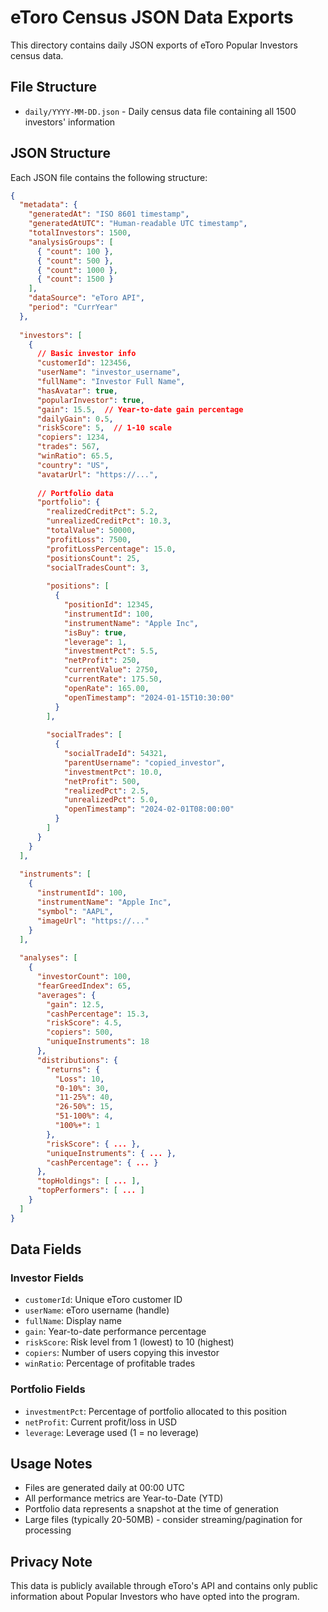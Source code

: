 # eToro Census JSON Data Exports

This directory contains daily JSON exports of eToro Popular Investors census data.

## File Structure

- `daily/YYYY-MM-DD.json` - Daily census data file containing all 1500 investors' information

## JSON Structure

Each JSON file contains the following structure:

```json
{
  "metadata": {
    "generatedAt": "ISO 8601 timestamp",
    "generatedAtUTC": "Human-readable UTC timestamp",
    "totalInvestors": 1500,
    "analysisGroups": [
      { "count": 100 },
      { "count": 500 },
      { "count": 1000 },
      { "count": 1500 }
    ],
    "dataSource": "eToro API",
    "period": "CurrYear"
  },
  
  "investors": [
    {
      // Basic investor info
      "customerId": 123456,
      "userName": "investor_username",
      "fullName": "Investor Full Name",
      "hasAvatar": true,
      "popularInvestor": true,
      "gain": 15.5,  // Year-to-date gain percentage
      "dailyGain": 0.5,
      "riskScore": 5,  // 1-10 scale
      "copiers": 1234,
      "trades": 567,
      "winRatio": 65.5,
      "country": "US",
      "avatarUrl": "https://...",
      
      // Portfolio data
      "portfolio": {
        "realizedCreditPct": 5.2,
        "unrealizedCreditPct": 10.3,
        "totalValue": 50000,
        "profitLoss": 7500,
        "profitLossPercentage": 15.0,
        "positionsCount": 25,
        "socialTradesCount": 3,
        
        "positions": [
          {
            "positionId": 12345,
            "instrumentId": 100,
            "instrumentName": "Apple Inc",
            "isBuy": true,
            "leverage": 1,
            "investmentPct": 5.5,
            "netProfit": 250,
            "currentValue": 2750,
            "currentRate": 175.50,
            "openRate": 165.00,
            "openTimestamp": "2024-01-15T10:30:00"
          }
        ],
        
        "socialTrades": [
          {
            "socialTradeId": 54321,
            "parentUsername": "copied_investor",
            "investmentPct": 10.0,
            "netProfit": 500,
            "realizedPct": 2.5,
            "unrealizedPct": 5.0,
            "openTimestamp": "2024-02-01T08:00:00"
          }
        ]
      }
    }
  ],
  
  "instruments": [
    {
      "instrumentId": 100,
      "instrumentName": "Apple Inc",
      "symbol": "AAPL",
      "imageUrl": "https://..."
    }
  ],
  
  "analyses": [
    {
      "investorCount": 100,
      "fearGreedIndex": 65,
      "averages": {
        "gain": 12.5,
        "cashPercentage": 15.3,
        "riskScore": 4.5,
        "copiers": 500,
        "uniqueInstruments": 18
      },
      "distributions": {
        "returns": {
          "Loss": 10,
          "0-10%": 30,
          "11-25%": 40,
          "26-50%": 15,
          "51-100%": 4,
          "100%+": 1
        },
        "riskScore": { ... },
        "uniqueInstruments": { ... },
        "cashPercentage": { ... }
      },
      "topHoldings": [ ... ],
      "topPerformers": [ ... ]
    }
  ]
}
```

## Data Fields

### Investor Fields
- `customerId`: Unique eToro customer ID
- `userName`: eToro username (handle)
- `fullName`: Display name
- `gain`: Year-to-date performance percentage
- `riskScore`: Risk level from 1 (lowest) to 10 (highest)
- `copiers`: Number of users copying this investor
- `winRatio`: Percentage of profitable trades

### Portfolio Fields
- `investmentPct`: Percentage of portfolio allocated to this position
- `netProfit`: Current profit/loss in USD
- `leverage`: Leverage used (1 = no leverage)

## Usage Notes

- Files are generated daily at 00:00 UTC
- All performance metrics are Year-to-Date (YTD)
- Portfolio data represents a snapshot at the time of generation
- Large files (typically 20-50MB) - consider streaming/pagination for processing

## Privacy Note

This data is publicly available through eToro's API and contains only public information about Popular Investors who have opted into the program.